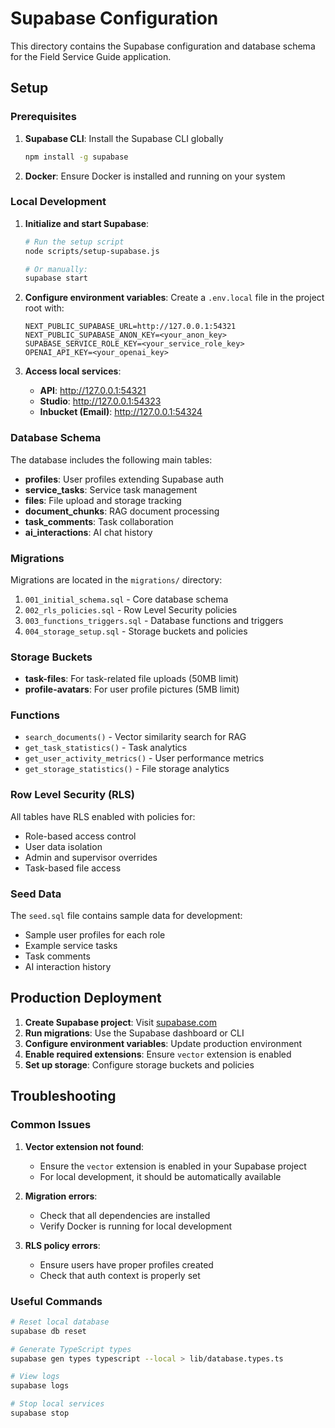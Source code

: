 # Supabase Configuration

This directory contains the Supabase configuration and database schema for the Field Service Guide application.

## Setup

### Prerequisites

1. **Supabase CLI**: Install the Supabase CLI globally
   ```bash
   npm install -g supabase
   ```

2. **Docker**: Ensure Docker is installed and running on your system

### Local Development

1. **Initialize and start Supabase**:
   ```bash
   # Run the setup script
   node scripts/setup-supabase.js
   
   # Or manually:
   supabase start
   ```

2. **Configure environment variables**:
   Create a `.env.local` file in the project root with:
   ```env
   NEXT_PUBLIC_SUPABASE_URL=http://127.0.0.1:54321
   NEXT_PUBLIC_SUPABASE_ANON_KEY=<your_anon_key>
   SUPABASE_SERVICE_ROLE_KEY=<your_service_role_key>
   OPENAI_API_KEY=<your_openai_key>
   ```

3. **Access local services**:
   - **API**: http://127.0.0.1:54321
   - **Studio**: http://127.0.0.1:54323
   - **Inbucket (Email)**: http://127.0.0.1:54324

### Database Schema

The database includes the following main tables:

- **profiles**: User profiles extending Supabase auth
- **service_tasks**: Service task management
- **files**: File upload and storage tracking
- **document_chunks**: RAG document processing
- **task_comments**: Task collaboration
- **ai_interactions**: AI chat history

### Migrations

Migrations are located in the `migrations/` directory:

1. `001_initial_schema.sql` - Core database schema
2. `002_rls_policies.sql` - Row Level Security policies
3. `003_functions_triggers.sql` - Database functions and triggers
4. `004_storage_setup.sql` - Storage buckets and policies

### Storage Buckets

- **task-files**: For task-related file uploads (50MB limit)
- **profile-avatars**: For user profile pictures (5MB limit)

### Functions

- `search_documents()` - Vector similarity search for RAG
- `get_task_statistics()` - Task analytics
- `get_user_activity_metrics()` - User performance metrics
- `get_storage_statistics()` - File storage analytics

### Row Level Security (RLS)

All tables have RLS enabled with policies for:
- Role-based access control
- User data isolation
- Admin and supervisor overrides
- Task-based file access

### Seed Data

The `seed.sql` file contains sample data for development:
- Sample user profiles for each role
- Example service tasks
- Task comments
- AI interaction history

## Production Deployment

1. **Create Supabase project**: Visit [supabase.com](https://supabase.com)
2. **Run migrations**: Use the Supabase dashboard or CLI
3. **Configure environment variables**: Update production environment
4. **Enable required extensions**: Ensure `vector` extension is enabled
5. **Set up storage**: Configure storage buckets and policies

## Troubleshooting

### Common Issues

1. **Vector extension not found**:
   - Ensure the `vector` extension is enabled in your Supabase project
   - For local development, it should be automatically available

2. **Migration errors**:
   - Check that all dependencies are installed
   - Verify Docker is running for local development

3. **RLS policy errors**:
   - Ensure users have proper profiles created
   - Check that auth context is properly set

### Useful Commands

```bash
# Reset local database
supabase db reset

# Generate TypeScript types
supabase gen types typescript --local > lib/database.types.ts

# View logs
supabase logs

# Stop local services
supabase stop
```
